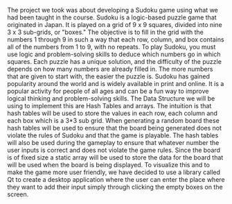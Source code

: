 The project we took was about developing a Sudoku game using what we had been taught in the course. Sudoku is a logic-based puzzle game that originated in Japan. It is played on a grid of 9 x 9 squares, divided into nine 3 x 3 sub-grids, or "boxes." The objective is to fill in the grid with the numbers 1 through 9 in such a way that each row, column, and box contains all of the numbers from 1 to 9, with no repeats.
To play Sudoku, you must use logic and problem-solving skills to deduce which numbers go in which squares. Each puzzle has a unique solution, and the difficulty of the puzzle depends on how many numbers are already filled in. The more numbers that are given to start with, the easier the puzzle is.
Sudoku has gained popularity around the world and is widely available in print and online. It is a popular activity for people of all ages and can be a fun way to improve logical thinking and problem-solving skills. The Data Structure we will be using to implement this are Hash Tables and arrays. The intuition is that hash tables will be used to store the values in each row, each column and each box which is a 3*3 sub grid. When generating a random board these hash tables will be used to ensure that the board being generated does not violate the rules of Sudoku and that the game is playable. The hash tables will also be used during the gameplay to ensure that whatever number the user inputs is correct and does not violate the game rules. Since the board is of fixed size a static array will be used to store the data for the board that will be used when the board is being displayed. To visualize this and to make the game more user friendly, we have decided to use a library called Qt to create a desktop application where the user can enter the place where they want to add their input simply through clicking the empty boxes on the screen.
